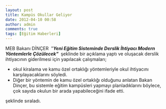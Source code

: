 ```yaml
---
layout: post
title: Kampüs Okullar Geliyor
date: 2012-04-10 00:58
author: admin
comments: true
tags: [Eğitim Haberleri]
---
```

MEB Bakanı DİNÇER  "<em><strong>Yeni Eğitim Sisteminde Derslik İhtiyacı Modern Yöntemlerle Çözülecek" </strong></em> şeklinde bir açıklama yaptı ve oluşacak derslik ihtiyacının giderilmesi için yapılacak çalışmaları;
<ul>
	<li>okul kiralama ve kamu özel ortaklığı yöntemleriyle okul ihtiyacını karşılayacaklarını söyledi.</li>
	<li>Diğer bir yöntemin de kamu özel ortaklığı olduğunu anlatan Bakan Dinçer, bu sistemle eğitim kampüsleri yapmayı planladıklarını böylece, çok sayıda okulun bir arada yapabileceğini ifade etti.</li>
</ul>
şeklinde sıraladı.
